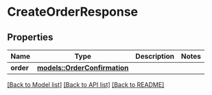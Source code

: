 # CreateOrderResponse

## Properties

Name | Type | Description | Notes
------------ | ------------- | ------------- | -------------
**order** | [**models::OrderConfirmation**](OrderConfirmation.md) |  | 

[[Back to Model list]](../README.md#documentation-for-models) [[Back to API list]](../README.md#documentation-for-api-endpoints) [[Back to README]](../README.md)


